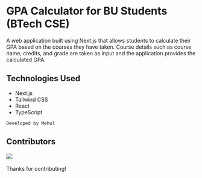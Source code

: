 # GPA Calculator for BU Students (BTech CSE)

A web application built using Next.js that allows students to calculate their GPA based on the courses they have taken. Course details such as course name, credits, and grade are taken as input and the application provides the calculated GPA.

## Technologies Used

- Next.js
- Tailwind CSS
- React
- TypeScript

`Developed by Mehul`

## Contributors

<a href="https://github.com/m3hu1/gpa-calculator/graphs/contributors">
  <img src="https://contrib.rocks/image?repo=m3hu1/gpa-calculator" />
</a>
<br></br>
Thanks for contributing!

